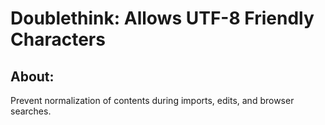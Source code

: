 # Doublethink: Allows UTF-8 Friendly Characters

## About:
Prevent normalization of contents during imports, edits, and browser searches.
